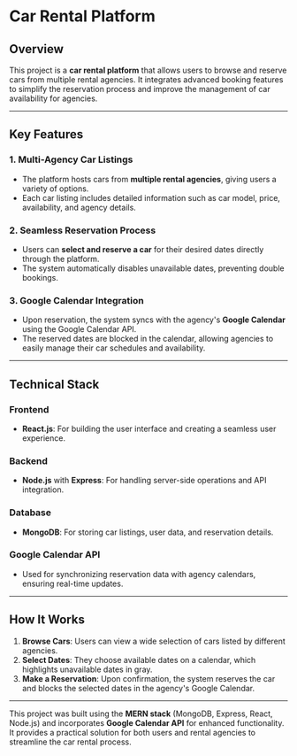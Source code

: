  # Car Rental Platform

## Overview  
This project is a **car rental platform** that allows users to browse and reserve cars from multiple rental agencies. It integrates advanced booking features to simplify the reservation process and improve the management of car availability for agencies.

---

## Key Features  

### **1. Multi-Agency Car Listings**  
- The platform hosts cars from **multiple rental agencies**, giving users a variety of options.  
- Each car listing includes detailed information such as car model, price, availability, and agency details.  

### **2. Seamless Reservation Process**  
- Users can **select and reserve a car** for their desired dates directly through the platform.  
- The system automatically disables unavailable dates, preventing double bookings.  

### **3. Google Calendar Integration**  
- Upon reservation, the system syncs with the agency's **Google Calendar** using the Google Calendar API.  
- The reserved dates are blocked in the calendar, allowing agencies to easily manage their car schedules and availability.

---

## Technical Stack  

### **Frontend**  
- **React.js**: For building the user interface and creating a seamless user experience.  

### **Backend**  
- **Node.js** with **Express**: For handling server-side operations and API integration.  

### **Database**  
- **MongoDB**: For storing car listings, user data, and reservation details.  

### **Google Calendar API**  
- Used for synchronizing reservation data with agency calendars, ensuring real-time updates.  

---

## How It Works  

1. **Browse Cars**: Users can view a wide selection of cars listed by different agencies.  
2. **Select Dates**: They choose available dates on a calendar, which highlights unavailable dates in gray.  
3. **Make a Reservation**: Upon confirmation, the system reserves the car and blocks the selected dates in the agency's Google Calendar.  

---

This project was built using the **MERN stack** (MongoDB, Express, React, Node.js) and incorporates **Google Calendar API** for enhanced functionality. It provides a practical solution for both users and rental agencies to streamline the car rental process.
